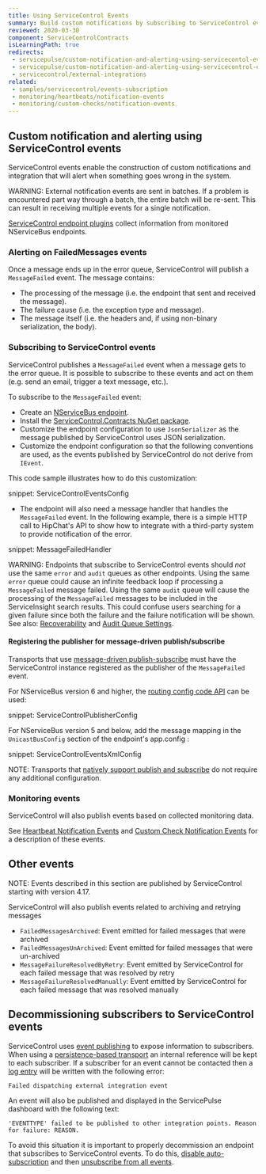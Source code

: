 ```yaml
---
title: Using ServiceControl Events
summary: Build custom notifications by subscribing to ServiceControl events
reviewed: 2020-03-30
component: ServiceControlContracts
isLearningPath: true
redirects:
 - servicepulse/custom-notification-and-alerting-using-servicecontol-events
 - servicepulse/custom-notification-and-alerting-using-servicecontrol-events
 - servicecontrol/external-integrations
related:
 - samples/servicecontrol/events-subscription
 - monitoring/heartbeats/notification-events
 - monitoring/custom-checks/notification-events
---
```



## Custom notification and alerting using ServiceControl events

ServiceControl events enable the construction of custom notifications and integration that will alert when something goes wrong in the system.

WARNING: External notification events are sent in batches. If a problem is encountered part way through a batch, the entire batch will be re-sent. This can result in receiving multiple events for a single notification.

[ServiceControl endpoint plugins](/servicecontrol/plugins/) collect information from monitored NServiceBus endpoints.


### Alerting on FailedMessages events

Once a message ends up in the error queue, ServiceControl will publish a `MessageFailed` event. The message contains:

 * The processing of the message (i.e. the endpoint that sent and received the message).
 * The failure cause (i.e. the exception type and message).
 * The message itself (i.e. the headers and, if using non-binary serialization, the body).


### Subscribing to ServiceControl events

ServiceControl publishes a `MessageFailed` event when a message gets to the error queue. It is possible to subscribe to these events and act on them (e.g. send an email, trigger a text message, etc.).

To subscribe to the `MessageFailed` event:

 * Create an [NServiceBus endpoint](/nservicebus/hosting/nservicebus-host/).
 * Install the [ServiceControl.Contracts NuGet package](https://www.nuget.org/packages/ServiceControl.Contracts/).
 * Customize the endpoint configuration to use `JsonSerializer` as the message published by ServiceControl uses JSON serialization.
 * Customize the endpoint configuration so that the following conventions are used, as the events published by ServiceControl do not derive from `IEvent`.

This code sample illustrates how to do this customization:

snippet: ServiceControlEventsConfig

 * The endpoint will also need a message handler that handles the `MessageFailed` event. In the following example, there is a simple HTTP call to HipChat's API to show how to integrate with a third-party system to provide notification of the error.

snippet: MessageFailedHandler

WARNING: Endpoints that subscribe to ServiceControl events should _not_ use the same `error` and `audit` queues as other endpoints. Using the same `error` queue could cause an infinite feedback loop if processing a `MessageFailed` message failed. Using the same `audit` queue will cause the processing of the `MessageFailed` messages to be included in the ServiceInsight search results. This could confuse users searching for a given failure since both the failure and the failure notification will be shown. See also: [Recoverability](/nservicebus/recoverability/) and [Audit Queue Settings](/nservicebus/operations/auditing.md).


#### Registering the publisher for message-driven publish/subscribe

Transports that use [message-driven publish-subscribe](/nservicebus/messaging/publish-subscribe/) must have the ServiceControl instance registered as the publisher of the `MessageFailed` event.

For NServiceBus version 6 and higher, the [routing config code API](/nservicebus/messaging/routing.md#event-routing-message-driven) can be used:

snippet: ServiceControlPublisherConfig

For NServiceBus version 5 and below, add the message mapping in the `UnicastBusConfig` section of the endpoint's app.config :

snippet: ServiceControlEventsXmlConfig

NOTE: Transports that [natively support publish and subscribe](/transports/types.md#multicast-enabled-transports) do not require any additional configuration.


### Monitoring events

ServiceControl will also publish events based on collected monitoring data.

See [Heartbeat Notification Events](/monitoring/heartbeats/notification-events.md) and [Custom Check Notification Events](/monitoring/custom-checks/notification-events.md) for a description of these events.

## Other events

NOTE: Events described in this section are published by ServiceControl starting with version 4.17.

ServiceControl will also publish events related to archiving and retrying messages
- `FailedMessagesArchived`: Event emitted for failed messages that were archived
- `FailedMessagesUnArchived`: Event emitted for failed messages that were un-archived
- `MessageFailureResolvedByRetry`: Event emitted by ServiceControl for each failed message that was resolved by retry
- `MessageFailureResolvedManually`: Event emitted by ServiceControl for each failed message that was resolved manually


## Decommissioning subscribers to ServiceControl events

ServiceControl uses [event publishing](/nservicebus/messaging/publish-subscribe/) to expose information to subscribers. When using a [persistence-based transport](/nservicebus/messaging/publish-subscribe/#mechanics-message-driven-persistence-based) an internal reference will be kept to each subscriber. If a subscriber for an event cannot be contacted then a [log entry](logging.md) will be written with the following error:

```
Failed dispatching external integration event
```

An event will also be published and displayed in the ServicePulse dashboard with the following text:

```
'EVENTTYPE' failed to be published to other integration points. Reason for failure: REASON.
```

To avoid this situation it is important to properly decommission an endpoint that subscribes to ServiceControl events. To do this, [disable auto-subscription](/nservicebus/messaging/publish-subscribe/controlling-what-is-subscribed.md#disabling-auto-subscription) and then [unsubscribe from all events](/nservicebus/messaging/publish-subscribe/controlling-what-is-subscribed.md#manually-subscribing-to-a-message).
